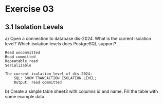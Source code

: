 # Exercise 03

## 3.1 Isolation Levels

a) Open a connection to database dis-2024. What is the current isolation level? Which isolation levels does PostgreSQL support?

    Read uncommitted
    Read committed
    Repeatable read
    Serializable

    The current isolation level of dis-2024:
        SQL: SHOW TRANSACTION ISOLATION LEVEL;
        Output: read committed

b) Create a simple table sheet3 with columns id and name. Fill the table with some example data.